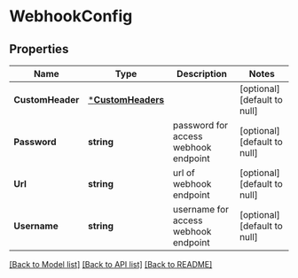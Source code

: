 # WebhookConfig

## Properties
Name | Type | Description | Notes
------------ | ------------- | ------------- | -------------
**CustomHeader** | [***CustomHeaders**](custom_headers.md) |  | [optional] [default to null]
**Password** | **string** | password for access webhook endpoint | [optional] [default to null]
**Url** | **string** | url of webhook endpoint | [optional] [default to null]
**Username** | **string** | username for access webhook endpoint | [optional] [default to null]

[[Back to Model list]](../README.md#documentation-for-models) [[Back to API list]](../README.md#documentation-for-api-endpoints) [[Back to README]](../README.md)

